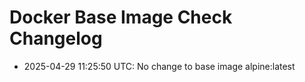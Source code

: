 # Docker Base Image Check Changelog

* 2025-04-29 11:25:50 UTC: No change to base image alpine:latest
